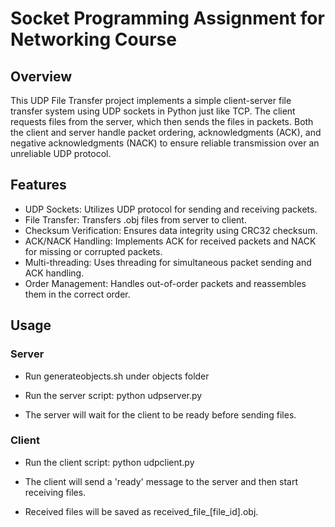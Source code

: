 # Socket Programming Assignment for Networking Course

## Overview

This UDP File Transfer project implements a simple client-server file transfer system using UDP sockets in Python just like TCP. The client requests files from the server, which then sends the files in packets. Both the client and server handle packet ordering, acknowledgments (ACK), and negative acknowledgments (NACK) to ensure reliable transmission over an unreliable UDP protocol.

## Features

* UDP Sockets: Utilizes UDP protocol for sending and receiving packets.
* File Transfer: Transfers .obj files from server to client.
* Checksum Verification: Ensures data integrity using CRC32 checksum.
* ACK/NACK Handling: Implements ACK for received packets and NACK for missing or corrupted packets.
* Multi-threading: Uses threading for simultaneous packet sending and ACK handling.
* Order Management: Handles out-of-order packets and reassembles them in the correct order.

## Usage

### Server
* Run generateobjects.sh under objects folder
* Run the server script:
python udpserver.py

* The server will wait for the client to be ready before sending files.
  
### Client
* Run the client script:
python udpclient.py

* The client will send a 'ready' message to the server and then start receiving files.
* Received files will be saved as received_file_[file_id].obj.
